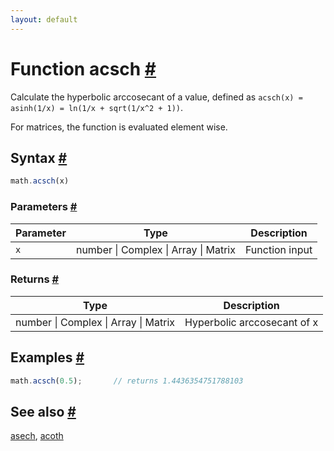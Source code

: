 ```yaml
---
layout: default
---
```


<h1 id="function-acsch">Function acsch <a href="#function-acsch" title="Permalink">#</a></h1>

Calculate the hyperbolic arccosecant of a value,
defined as `acsch(x) = asinh(1/x) = ln(1/x + sqrt(1/x^2 + 1))`.

For matrices, the function is evaluated element wise.


<h2 id="syntax">Syntax <a href="#syntax" title="Permalink">#</a></h2>

```js
math.acsch(x)
```

<h3 id="parameters">Parameters <a href="#parameters" title="Permalink">#</a></h3>

Parameter | Type | Description
--------- | ---- | -----------
`x` | number &#124; Complex &#124; Array &#124; Matrix | Function input

<h3 id="returns">Returns <a href="#returns" title="Permalink">#</a></h3>

Type | Description
---- | -----------
number &#124; Complex &#124; Array &#124; Matrix | Hyperbolic arccosecant of x


<h2 id="examples">Examples <a href="#examples" title="Permalink">#</a></h2>

```js
math.acsch(0.5);       // returns 1.4436354751788103
```


<h2 id="see-also">See also <a href="#see-also" title="Permalink">#</a></h2>

[asech](asech.html),
[acoth](acoth.html)


<!-- Note: This file is automatically generated from source code comments. Changes made in this file will be overridden. -->

